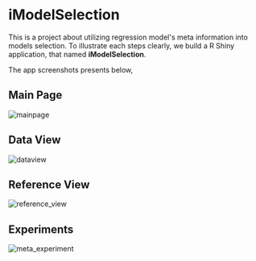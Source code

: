 # iModelSelection


This is a project about utilizing regression model's meta information into models selection. To illustrate each steps clearly, we build a R Shiny application, that named **iModelSelection**.

The app screenshots presents below,

## Main Page
![mainpage](https://user-images.githubusercontent.com/22015693/65139291-f41ed680-da3e-11e9-8c42-7b7d5fd6073d.JPG)

## Data View
![dataview](https://user-images.githubusercontent.com/22015693/65139486-5081f600-da3f-11e9-923c-7ef0769e8142.JPG)

## Reference View
![reference_view](https://user-images.githubusercontent.com/22015693/65139501-5677d700-da3f-11e9-8595-f268faec29f2.JPG)

## Experiments
![meta_experiment](https://user-images.githubusercontent.com/22015693/65139505-58da3100-da3f-11e9-9ff9-2a8b7f8e3cf8.JPG)




